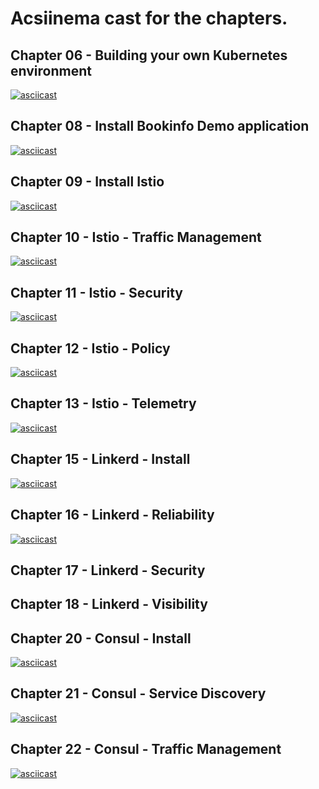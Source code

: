 # Acsiinema cast for the chapters.

## Chapter 06 - Building your own Kubernetes environment

[![asciicast](https://asciinema.org/a/271731.svg)](https://asciinema.org/a/271731)

## Chapter 08 - Install Bookinfo Demo application

[![asciicast](https://asciinema.org/a/271885.svg)](https://asciinema.org/a/271885)

## Chapter 09 - Install Istio

[![asciicast](https://asciinema.org/a/271945.svg)](https://asciinema.org/a/271945)

## Chapter 10 - Istio - Traffic Management

[![asciicast](https://asciinema.org/a/272185.svg)](https://asciinema.org/a/272185)

## Chapter 11 - Istio - Security

[![asciicast](https://asciinema.org/a/274085.svg)](https://asciinema.org/a/274085)

## Chapter 12 - Istio - Policy

[![asciicast](https://asciinema.org/a/274742.svg)](https://asciinema.org/a/274742)


## Chapter 13 - Istio - Telemetry

[![asciicast](https://asciinema.org/a/274741.svg)](https://asciinema.org/a/274741)

## Chapter 15 - Linkerd - Install

[![asciicast](https://asciinema.org/a/274840.svg)](https://asciinema.org/a/274840)

## Chapter 16 - Linkerd - Reliability
[![asciicast](https://asciinema.org/a/275479.svg)](https://asciinema.org/a/275479)


## Chapter 17 - Linkerd - Security

## Chapter 18 - Linkerd - Visibility

## Chapter 20 - Consul - Install
[![asciicast](https://asciinema.org/a/275098.svg)](https://asciinema.org/a/275098)

## Chapter 21 - Consul - Service Discovery
[![asciicast](https://asciinema.org/a/275154.svg)](https://asciinema.org/a/275154)

## Chapter 22 - Consul - Traffic Management
[![asciicast](https://asciinema.org/a/275423.svg)](https://asciinema.org/a/275423)

